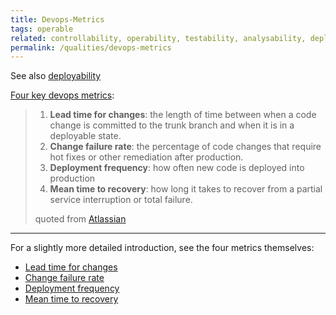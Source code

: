 ```yaml
---
title: Devops-Metrics
tags: operable 
related: controllability, operability, testability, analysability, deployability
permalink: /qualities/devops-metrics
---
```


See also [deployability](/qualities/deployability)

[Four key devops metrics](https://www.atlassian.com/devops/frameworks/devops-metrics):


>1. **Lead time for changes**: the length of time between when a code change is committed to the trunk branch and when it is in a deployable state. 
>1. **Change failure rate**: the percentage of code changes that require hot fixes or other remediation after production. 
>1. **Deployment frequency**: how often new code is deployed into production  
>1. **Mean time to recovery**: how long it takes to recover from a partial service interruption or total failure.
>
>quoted from [Atlassian](https://www.atlassian.com/devops/frameworks/devops-metrics)

<hr class="with-no-margin"/>

For a slightly more detailed introduction, see the four metrics themselves:

* [Lead time for changes](/qualities/lead-time-for-changes)
* [Change failure rate](/qualities/change-failure-rate)
* [Deployment frequency](/qualities/deployment-frequency)
* [Mean time to recovery](/qualities/mean-time-to-recovery)


